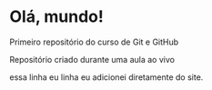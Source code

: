 # Olá, mundo!
 Primeiro repositório do curso de Git e GitHub

Repositório criado durante uma aula ao vivo

essa linha  eu linha eu adicionei diretamente do site.

